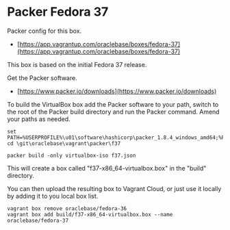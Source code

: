 # Packer Fedora 37

Packer config for this box.

* [https://app.vagrantup.com/oraclebase/boxes/fedora-37](https://app.vagrantup.com/oraclebase/boxes/fedora-37)

This box is based on the initial Fedora 37 release.

Get the Packer software.

* [https://www.packer.io/downloads](https://www.packer.io/downloads)

To build the VirtualBox box add the Packer software to your path, switch to the root of the Packer build directory and run the Packer command. Amend your paths as needed.

```
set PATH=%USERPROFILE%\u01\software\hashicorp\packer_1.8.4_windows_amd64;%PATH%
cd \git\oraclebase\vagrant\packer\f37

packer build -only virtualbox-iso f37.json
```

This will create a box called "f37-x86_64-virtualbox.box" in the "build" directory.

You can then upload the resulting box to Vagrant Cloud, or just use it locally by adding it to you local box list.

```
vagrant box remove oraclebase/fedora-36
vagrant box add build/f37-x86_64-virtualbox.box --name oraclebase/fedora-37
```
